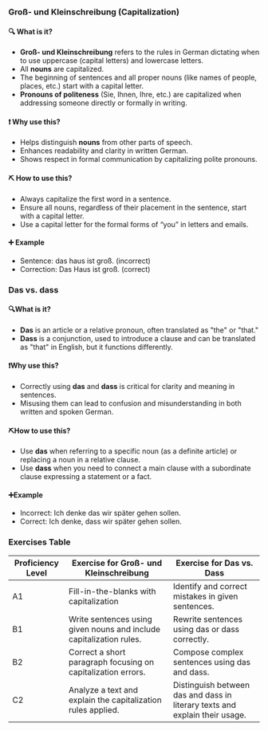### Groß- und Kleinschreibung (Capitalization)

#### 🔍 What is it?
- **Groß- und Kleinschreibung** refers to the rules in German dictating when to use uppercase (capital letters) and lowercase letters.
- All **nouns** are capitalized.
- The beginning of sentences and all proper nouns (like names of people, places, etc.) start with a capital letter.
- **Pronouns of politeness** (Sie, Ihnen, Ihre, etc.) are capitalized when addressing someone directly or formally in writing.

#### ❗ Why use this?
- Helps distinguish **nouns** from other parts of speech.
- Enhances readability and clarity in written German.
- Shows respect in formal communication by capitalizing polite pronouns.

#### ⛏ How to use this?
- Always capitalize the first word in a sentence.
- Ensure all nouns, regardless of their placement in the sentence, start with a capital letter.
- Use a capital letter for the formal forms of “you” in letters and emails.

#### ➕ Example
- Sentence: das haus ist groß. (incorrect)
- Correction: Das Haus ist groß. (correct)

### Das vs. dass

#### 🔍What is it?
- **Das** is an article or a relative pronoun, often translated as "the" or "that."
- **Dass** is a conjunction, used to introduce a clause and can be translated as "that" in English, but it functions differently.
  
#### ❗Why use this?
- Correctly using **das** and **dass** is critical for clarity and meaning in sentences.
- Misusing them can lead to confusion and misunderstanding in both written and spoken German.

#### ⛏How to use this?
- Use **das** when referring to a specific noun (as a definite article) or replacing a noun in a relative clause.
- Use **dass** when you need to connect a main clause with a subordinate clause expressing a statement or a fact.

#### ➕Example
- Incorrect: Ich denke das wir später gehen sollen.
- Correct: Ich denke, dass wir später gehen sollen.

### Exercises Table

| Proficiency Level | Exercise for Groß- und Kleinschreibung | Exercise for Das vs. Dass |
|-------------------|---------------------------------------|-------------------------|
| A1                | Fill-in-the-blanks with capitalization| Identify and correct mistakes in given sentences. |
| B1                | Write sentences using given nouns and include capitalization rules. | Rewrite sentences using das or dass correctly. |
| B2                | Correct a short paragraph focusing on capitalization errors. | Compose complex sentences using das and dass. |
| C2                | Analyze a text and explain the capitalization rules applied. | Distinguish between das and dass in literary texts and explain their usage. |